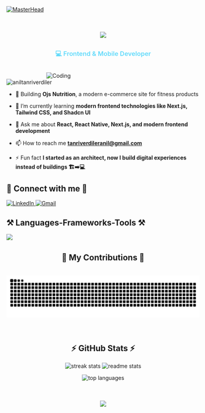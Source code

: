 [![MasterHead](https://firebasestorage.googleapis.com/v0/b/flexi-coding.appspot.com/o/dempgi7-520f8d5f-63d4-4453-8822-dbc149ae27f8.gif?alt=media&token=91c0c7b2-93c3-4029-b011-1a8703c5730d)](https://rishavchanda.io)
<h1 align="center">
    <img src="https://readme-typing-svg.herokuapp.com/?font=Righteous&size=35&center=true&vCenter=true&width=500&height=70&duration=4000&lines=Hi+There!+👋;+I'm+Anil+Tanriverdiler!;" />
</h1>
<h3 align="center">
  <span style="color:#61dafb; font-weight:600;">
    💻 Frontend & Mobile Developer
  </span>
</h3>
<br>
<img align="right" alt="Coding" width="400" src="https://cdn.dribbble.com/users/1162077/screenshots/3848914/programmer.gif">

<p align="left"> <img src="https://komarev.com/ghpvc/?username=aniltanriverdiler&label=Profile%20views&color=0e75b6&style=flat" alt="aniltanriverdiler" /> </p>

- 🔭 Building **Ojs Nutrition**, a modern e-commerce site for fitness products 

- 🌱 I’m currently learning **modern frontend technologies like Next.js, Tailwind CSS, and Shadcn UI**  

- 💬 Ask me about **React, React Native, Next.js, and modern frontend development**  

- 📫 How to reach me **tanriverdileranil@gmail.com**  

- ⚡ Fun fact **I started as an architect, now I build digital experiences instead of buildings 🏗️➡️💻**

<h2 align="left">🤝 Connect with me 🤝</h2>
<p align="left">
  <a href="https://www.linkedin.com/in/an%C4%B1l-tanr%C4%B1verdiler-31791a23a/" target="_blank">
    <img src="https://skillicons.dev/icons?i=linkedin" alt="LinkedIn" />
  </a>
  <a href="mailto:tanriverdileranil@gmail.com" target="_blank">
    <img src="https://skillicons.dev/icons?i=gmail" alt="Gmail" />
  </a>
</p>

<h2 align="left">⚒️ Languages-Frameworks-Tools ⚒️</h2>
<p align="left">
  <a href="https://skillicons.dev">
    <img src="https://skillicons.dev/icons?i=vscode,html,css,js,ts,bootstrap,sass,tailwind,materialui,figma,git,github,react,nextjs,redux,mongodb,postman,prisma,nodejs,netlify,vercel,autocad,ps" />
  </a>
</p>

<div align="center">
  <h2>🐍 My Contributions 🐍</h2>
  <br>
   <img alt="snake eating my contributions" src="https://raw.githubusercontent.com/aniltanriverdiler/aniltanriverdiler/output/github-contribution-grid-snake.svg" />
  <br/><br/><br/>
</div>

<h2 align="center">⚡ GitHub Stats ⚡</h2>

<p align="center">
  <img 
    width="48%" 
    src="https://github-readme-streak-stats-salesp07.vercel.app/?user=aniltanriverdiler&count_private=true&theme=react&border_radius=10" 
    alt="streak stats"
  />
  <img 
    width="45%" 
    src="https://github-readme-stats-salesp07.vercel.app/api?username=aniltanriverdiler&count_private=true&show_icons=true&theme=react&rank_icon=github&border_radius=10" 
    alt="readme stats" 
  />
</p>

<p align="center">
  <img 
    width="40%" 
    src="https://github-readme-stats-salesp07.vercel.app/api/top-langs/?username=aniltanriverdiler&hide=HTML&langs_count=8&layout=compact&theme=react&border_radius=10&size_weight=0.5&count_weight=0.5&exclude_repo=github-readme-stats" 
    alt="top languages"
  />
</p>

<h1 align="center">
  <img src="https://readme-typing-svg.herokuapp.com/?font=Righteous&size=35&center=true&vCenter=true&width=850&height=70&duration=4000&lines=Thanks+for+visiting+my+profile!+Keep+coding+🚀+💻" />
</h1>
